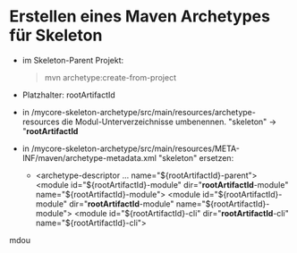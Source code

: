 Erstellen eines Maven Archetypes für Skeleton
=============================================
- im Skeleton-Parent Projekt:
	> mvn archetype:create-from-project

- Platzhalter: rootArtifactId
  
- in /mycore-skeleton-archetype/src/main/resources/archetype-resources die Modul-Unterverzeichnisse umbenennen.
  "skeleton" -> "__rootArtifactId__
 
 - in /mycore-skeleton-archetype/src/main/resources/META-INF/maven/archetype-metadata.xml
    "skeleton" ersetzen:
	- <archetype-descriptor ... name="${rootArtifactId}-parent">
	  <module id="${rootArtifactId}-module" dir="__rootArtifactId__-module" name="${rootArtifactId}-module">
	  <module id="${rootArtifactId}-module" dir="__rootArtifactId__-module" name="${rootArtifactId}-module">
	  <module id="${rootArtifactId}-cli" dir="__rootArtifactId__-cli" name="${rootArtifactId}-cli">
	 
 mdou

